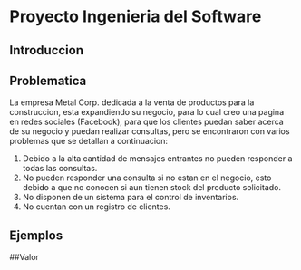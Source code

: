 # Proyecto Ingenieria del Software

## Introduccion
## Problematica
La empresa Metal Corp. dedicada a la venta de productos para la construccion, esta expandiendo su negocio, para lo cual creo una pagina en redes sociales (Facebook), para que los clientes puedan saber acerca de su negocio y puedan realizar consultas, pero se encontraron con varios problemas que se detallan a continuacion:

 1. Debido a la alta cantidad de mensajes entrantes no pueden responder a todas las consultas.
 2. No pueden responder una consulta si no estan en el negocio, esto debido a que no conocen si aun tienen stock del producto solicitado.
 3. No disponen de un sistema para el control de inventarios.
 4. No cuentan con un registro de clientes.
 
## Ejemplos
##Valor

